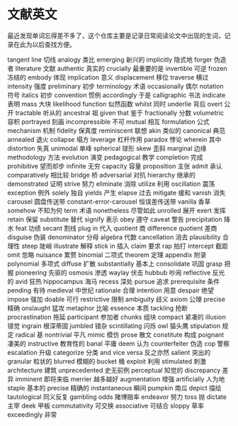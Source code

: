 # 文献英文

最近发现单词忘得差不多了，这个仓库主要是记录日常阅读论文中出现的生词，记录在此为以后查找方便。

tangent line 切线
analogy 类比
emerging 新兴的
implicitly 隐式地
forger 伪造者
literature 文献
authentic 真实的
crucially 最重要的是
invertible 可逆
frozen 冻结的
embody 体现
implication 意义
displacement 移位
traverse 横过
intensity 强度
preliminary 初步
terminology 术语
occasionally 偶尔
notation 符号
italics 初步
convention 惯例
accordingly 于是
calligraphic 书法
indicate 表明
mass 大块
likelihood function 似然函数
whilst 同时
underlie 背后
overt 公开
tractable 听从的
ancestral 祖
given that 鉴于
fractionally 分数
volumetric 容积
portrayed 刻画
incompressible 不可
mutual 相互
formulation 公式
mechanism 机制
fidelity 保真度
reminiscent 联想
akin 类似的
canonical 典范
annealed 退火
collapse 塌方
leverage 杠杆作用
paradox 悖论
wherein 其中
distortion 失真
unimodal 单峰
spherical 球形
skew 歪斜
marginal 边缘
methodology 方法
evolution 演变
pedagogical 教学
completion 完成
prohibitive 望而却步
infinite 无穷
capacity 容量
proposition 主张
admit 承认
comparatively 相比较
bridge 桥
adversarial 对抗
hierarchy 继承的
demonstrated 证明
strive 努力
eliminate 消除
utilize 利用
oscillation 震荡
exception 例外
solely 独自
yields 产生
elapse 过去
mitigate 缓和
vanish 消失
carousel 圆盘传送带
constant-error-carousel 恒误差传送带
vanilla 香草
somehow 不知为何
term 术语
nonetheless 尽管如此
unrolled 展开
exert 发挥
retain 保留
substitute 替代
signify 表示
obey 遵守
caveat 警告
precipitation 降水
feat 功绩
secant 割线
plug in 代入
quotient 商
difference quotient 差商
disguise 伪装
denominator 分母
algebra 代数
cancellation 消去
plausibility 合理性
steep 陡峭
illustrate 解释
stick in 插入
claim 要求
rap 拍打
intercept 截距
omit 忽略
nuisance 累赘
binomial 二项式
theorem 定理
appendix 附录
polynomial 多项式
diffuse 扩散
substantially 基本上
consolidate 巩固
grasp 把握
pioneering 先驱的
osmosis 渗透
waylay 伏击
hubbub 吵闹
reflective 反光的
avid 狂热
hippocampus 海马
recess 深处
pursue 追求
prerequisite 条件
pending 有待
medieval 中世纪
rationale 合理
intention 用意
despair 绝望
impose 强加
doable 可行
restrictive 限制
ambiguity 歧义
axiom 公理
precise 精确
onslaught 猛攻
metaphor 比喻
essence 本质
tackling 抢断
procrastination 拖延
participant 参加者
chunks 组块
compact 紧凑的
illusion 错觉
ingrain 根深蒂固
jumbled 错杂
scintillating 闪烁
owl 猫头鹰
stipulation 规定
radical 基
nontrivial 平凡
mimic 模仿
prose 散文
constitute 构成
poignant 凄美的
instructive 教育性的
banal 平庸
deem 认为
counterfeiter 伪造
cop 警察
escalation 升级
categorize 分类
and vice versa 反之亦然
salient 突出的
granular 粒状的
blurred 模糊的
bucket 桶
exploit 利用
stimulated 刺激
architecture 建筑
unprecedented 史无前例
perceptual 知觉的
discrepancy 差异
imminent 即将来临
merrier 越多越好
augmentation 增强
artificially 人为地
staple 基本的
precise 精确的
instantaneous 瞬间
pumpkin 南瓜
depict 描绘
tautological 同义反复
gambling odds 赌博赔率
endeavor 努力
toss 抛
dictate 主宰
deek 甲板
commutativity 可交换
associative 可结合
sloppy 草率
exceedingly 非常